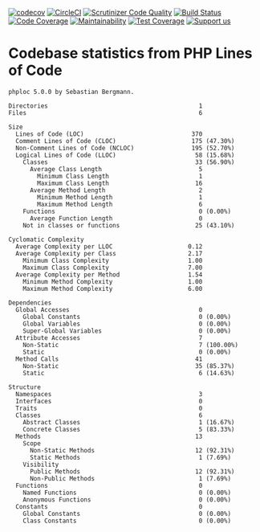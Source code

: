 [![codecov](https://codecov.io/gh/Firesphere/silverstripe-solr-compatibility/branch/master/graph/badge.svg)](https://codecov.io/gh/Firesphere/silverstripe-solr-compatibility)
[![CircleCI](https://circleci.com/gh/Firesphere/silverstripe-solr-compatibility/tree/master.svg?style=svg)](https://circleci.com/gh/Firesphere/silverstripe-solr-compatibility/tree/master)
[![Scrutinizer Code Quality](https://scrutinizer-ci.com/g/Firesphere/silverstripe-solr-compatibility/badges/quality-score.png?b=master)](https://scrutinizer-ci.com/g/Firesphere/silverstripe-solr-compatibility/?branch=master)
[![Build Status](https://scrutinizer-ci.com/g/Firesphere/silverstripe-solr-compatibility/badges/build.png?b=master)](https://scrutinizer-ci.com/g/Firesphere/silverstripe-solr-compatibility/build-status/master)
[![Code Coverage](https://scrutinizer-ci.com/g/Firesphere/silverstripe-solr-compatibility/badges/coverage.png?b=master)](https://scrutinizer-ci.com/g/Firesphere/silverstripe-solr-compatibility/?branch=master)
[![Maintainability](https://api.codeclimate.com/v1/badges/347f69eaa3082ba6f227/maintainability)](https://codeclimate.com/github/Firesphere/silverstripe-solr-compatibility/maintainability)
[![Test Coverage](https://api.codeclimate.com/v1/badges/347f69eaa3082ba6f227/test_coverage)](https://codeclimate.com/github/Firesphere/silverstripe-solr-compatibility/test_coverage)
[![Support us](https://enjoy.gitstore.app/repositories/badge-Firesphere/silverstripe-solr-search.svg)](https://enjoy.gitstore.app/repositories/Firesphere/silverstripe-solr-search)

# Codebase statistics from PHP Lines of Code
```
phploc 5.0.0 by Sebastian Bergmann.

Directories                                          1
Files                                                6

Size
  Lines of Code (LOC)                              370
  Comment Lines of Code (CLOC)                     175 (47.30%)
  Non-Comment Lines of Code (NCLOC)                195 (52.70%)
  Logical Lines of Code (LLOC)                      58 (15.68%)
    Classes                                         33 (56.90%)
      Average Class Length                           5
        Minimum Class Length                         1
        Maximum Class Length                        16
      Average Method Length                          2
        Minimum Method Length                        1
        Maximum Method Length                        6
    Functions                                        0 (0.00%)
      Average Function Length                        0
    Not in classes or functions                     25 (43.10%)

Cyclomatic Complexity
  Average Complexity per LLOC                     0.12
  Average Complexity per Class                    2.17
    Minimum Class Complexity                      1.00
    Maximum Class Complexity                      7.00
  Average Complexity per Method                   1.54
    Minimum Method Complexity                     1.00
    Maximum Method Complexity                     6.00

Dependencies
  Global Accesses                                    0
    Global Constants                                 0 (0.00%)
    Global Variables                                 0 (0.00%)
    Super-Global Variables                           0 (0.00%)
  Attribute Accesses                                 7
    Non-Static                                       7 (100.00%)
    Static                                           0 (0.00%)
  Method Calls                                      41
    Non-Static                                      35 (85.37%)
    Static                                           6 (14.63%)

Structure
  Namespaces                                         3
  Interfaces                                         0
  Traits                                             0
  Classes                                            6
    Abstract Classes                                 1 (16.67%)
    Concrete Classes                                 5 (83.33%)
  Methods                                           13
    Scope
      Non-Static Methods                            12 (92.31%)
      Static Methods                                 1 (7.69%)
    Visibility
      Public Methods                                12 (92.31%)
      Non-Public Methods                             1 (7.69%)
  Functions                                          0
    Named Functions                                  0 (0.00%)
    Anonymous Functions                              0 (0.00%)
  Constants                                          0
    Global Constants                                 0 (0.00%)
    Class Constants                                  0 (0.00%)
```
